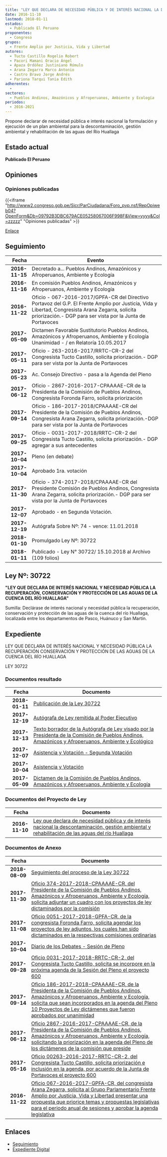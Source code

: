 ```yaml
---
title: "LEY QUE DECLARA DE NECESIDAD PÚBLICA Y DE INTERÉS NACIONAL LA DESCONTAMINACIÓN, GESTIÓN AMBIENTAL Y REHABILITACIÓN DE LAS AGUAS DEL RIO HUALLLAGA"
date: 2016-11-10
lastmod: 2018-01-11
estados: 
  - Publicado El Peruano
proponentes: 
  - Congreso
grupos: 
  - Frente Amplio por Justicia, Vida y Libertad
autores: 
  - Tucto Castillo Rogelio Robert
  - Pacori Mamani Oracio Ángel
  - Apaza Ordóñez Justiniano Rómulo
  - Arana Zegarra Marco Antonio
  - Castro Bravo Jorge Andrés
  - Pariona Tarqui Tania Edith
adherentes: 
  - 
sectores: 
  - Pueblos Andinos, Amazónicos y Afroperuanos, Ambiente y Ecología
periodos: 
  - 2016-2021
---
```


Propone declarar de necesidad pública e interés nacional la formulación y ejecución de un plan ambiental para la descontaminación, gestión ambiental y rehabilitación de las aguas del Río Huallaga


## Estado actual

**Publicado El Peruano**

## Opiniones

### Opiniones publicadas

{{<iframe "http://www2.congreso.gob.pe/Sicr/ParCiudadana/Foro_pvp.nsf/RepOpiweb04?OpenForm&Db=09792B3DBC679ACE05258067006F998F&View=yyyy&Col=zzzzz" "Opiniones publicadas" >}}

[Enlace](http://www2.congreso.gob.pe/Sicr/ParCiudadana/Foro_pvp.nsf/RepOpiweb04?OpenForm&Db=09792B3DBC679ACE05258067006F998F&View=yyyy&Col=zzzzz)

## Seguimiento

| Fecha | Evento |
|------:|--------|
| **2016-11-15** | Decretado a... Pueblos Andinos, Amazónicos y Afroperuanos, Ambiente y Ecología|
| **2016-11-16** | En comisión Pueblos Andinos, Amazónicos y Afroperuanos, Ambiente y Ecología|
| **2016-11-22** | Oficio - 067-2016-2017/GPFA-CR del Directivo Portavoz del G.P. El Frente Amplio por Justicia, Vida y Libertad, Congresista Arana Zegarra, solicita priorización.- DGP para ser vista por la Junta de Portavoces|
| **2017-05-09** | Dictamen Favorable Sustitutorio Pueblos Andinos, Amazónicos y Afroperuanos, Ambiente y Ecología Unanimidad - / en Relatoría 10.05.2017|
| **2017-05-11** | Oficio - 263-2016-2017/RRTC-CR-2 del Congresista Tucto Castillo, solicita priorización.- DGP para ser vista por la Junta de Portavoces|
| **2017-05-23** | Ac. Consejo Directivo - pasa a la Agenda del Pleno|
| **2017-06-12** | Oficio - 2867-2016-2017-CPAAAAE-CR de la Presidenta de la Comisión de Pueblos Andinos, Congresista Foronda Farro, solicita priorización|
| **2017-09-14** | Oficio - 186-2017-2018/CPAAAAE-CR del Presidente de la Comisión de Pueblos Andinos, Congresista Arana Zegarra, solicita priorización.-DGP para ser vista por la Junta de Portavoces|
| **2017-09-25** | Oficio - 0031-2017-2018/RRTC-CR-2 del Congresista Tucto Castillo, solicita priorización.- DGP agregar a sus antecedentes|
| **2017-10-04** | Pleno (en debate)|
| **2017-10-04** | Aprobado 1ra. votación|
| **2017-11-30** | Oficio - 374-2017-2018/CPAAAAE-CR del Presidente Comisión de Pueblos Andinos, Congresista Arana Zegarra, solicita priorización.- DGP para ser vista por la Junta de Portavoces|
| **2017-12-07** | Aprobado - en Segunda Votación.|
| **2017-12-19** | Autógrafa Sobre Nº: 74 - vence: 11.01.2018|
| **2018-01-10** | Promulgado Ley Nº: 30722|
| **2018-01-11** | Publicado - Ley N° 30722/ 15.10.2018 al Archivo (109 folios)|

## Ley Nº: 30722

**"LEY QUE DECLARA DE INTERÉS NACIONAL Y NECESIDAD PÚBLICA LA RECUPERACIÓN, CONSERVACIÓN Y PROTECCIÓN DE LAS AGUAS DE LA CUENCA DEL RÍO HUALLAGA"**

Sumilla: Declárase de interés nacional y necesidad pública la recuperación, conservación y protección de las aguas de la cuenca del río Huallaga, localizada entre los departamentos de Pasco, Huánuco y San Martín.


## Expediente

LEY QUE DECLARA DE INTERÉS NACIONAL Y NECESIDAD PÚBLICA LA RECUPERACIÓN CONSERVACIÓN Y PROTECCIÓN DE LAS AGUAS DE LA CUENCA DEL RÍO HUALLAGA

LEY 30722


### Documentos resultado

| Fecha | Documento |
|------:|--------|
| **2018-01-11** | [Publicación de la Ley 30722](http://www.leyes.congreso.gob.pe/Documentos/2016_2021/ADLP/Normas_Legales/30722.LEY.pdf) |
| **2017-12-19** | [Autógrafa de Ley remitida al Poder Ejecutivo](http://www.leyes.congreso.gob.pe/Documentos/2016_2021/ADLP/Texto_Aprobado/AU0060020171219.pdf) |
| **2017-12-13** | [Texto borrador de la Autógrafa de Ley visado por la Presidenta de la Comisión de Pueblos Andinos, Amazónicos y Afroperuanos, Ambiente y Ecológico](http://www.leyes.congreso.gob.pe/Documentos/2016_2021/Texto_Borrador_de_Autografa/BAU0060020171213.pdf) |
| **2017-12-07** | [Asistencia y Votación - Segunda Votación](http://www.leyes.congreso.gob.pe/Documentos/2016_2021/Asistencia_y_Votacion/Proyectos_de_Ley/AVS0060020171207..pdf) |
| **2017-10-04** | [Asistencia y Votación](http://www.leyes.congreso.gob.pe/Documentos/2016_2021/Asistencia_y_Votacion/Proyectos_de_Ley/AV0060020171004..pdf) |
| **2017-05-09** | [Dictamen de la Comisión de Pueblos Andinos, Amazónicos y Afroperuanos, Ambiente y Ecología](http://www.leyes.congreso.gob.pe/Documentos/2016_2021/Dictamenes/Proyectos_de_Ley/00600DC19MAY20170509..pdf) |

### Documentos del Proyecto de Ley

| Fecha | Documento |
|------:|--------|
| **2016-11-10** | [Ley que declara de necesidad pública y de interés nacional la descontaminación, gestión ambiental y rehabilitación de las aguas del río Huallaga](http://www.leyes.congreso.gob.pe/Documentos/2016_2021/Proyectos_de_Ley_y_de_Resoluciones_Legislativas/PL0060020161110.pdf) |

### Documentos de Anexo

| Fecha | Documento |
|------:|--------|
| **2018-08-09** | [Seguimiento del proceso de la Ley 30722](http://www.leyes.congreso.gob.pe/Documentos/2016_2021/Seguimiento_de_Proyectos_de_Ley/00600PL20180809.pdf) |
| **2017-11-30** | [Oficio 374-2017-2018-CPAAAAE-CR, del Presidente de la Comisión de Pueblos Andinos, Amazónicos y Afroperuanos, Ambiente y Ecología, solicita adjuntar un cuadro con los proyectos de ley dictaminados por la comisión](http://www.leyes.congreso.gob.pe/Documentos/2016_2021/Oficios/Congresistas/OFICIO-374-2017-2018-CPAAAAE-CR.PDF) |
| **2017-11-08** | [Oficio 0051-2017-2018-GPFA-CR, de la congresista Foronda Farro, solicita agendar los proyectos de ley adjuntos, los cuales han sido dictaminados en la respectivas comisiones ordinarias](http://www.leyes.congreso.gob.pe/Documentos/2016_2021/Oficios/Grupos_Parlamentarios/OFICIO-0051-2017-2018-GPFA-CR.pdf) |
| **2017-10-04** | [Diario de los Debates - Sesión de Pleno](http://www.leyes.congreso.gob.pe/Documentos/2016_2021/ADLP/Diario_Debates/30722-TDD.pdf) |
| **2017-09-28** | [Oficio 0031-2017-2018-RRTC-CR-2, del Congresista Tucto Castillo, solicita se incorpore en la próxima agenda de la Sesión del Pleno el proyecto 600](http://www.leyes.congreso.gob.pe/Documentos/2016_2021/Oficios/Congresistas/OFICIO-0031-2017-2018-RRTC-CR-2.pdf) |
| **2017-09-14** | [Oficio 186-2017-2018-CPAAAAE-CR, de la Presidenta de la Comisión de Pueblos Andinos, Amazónicos y Afroperuanos, Ambiente y Ecología, solicita que sean incorporados en la agenda del Pleno 10 Proyectos de Ley dictámenes que fueron aprobados por unanimidad](http://www.leyes.congreso.gob.pe/Documentos/2016_2021/Oficios/Comisiones_Ordinarias/OFICIO-186-2017-2018-CPAAAAE-CR.PDF) |
| **2017-06-12** | [Oficio 2867-2016-2017-CPAAAAE-CR, de la Presidenta de la Comisión de Pueblos Andinos, Amazónicos y Afroperuanos, Ambiente y Ecología, solicitando la priorización en la agenda del Pleno de los dictámenes de la comisión que preside](http://www.leyes.congreso.gob.pe/Documentos/2016_2021/Oficios/Comisiones_Ordinarias/OFICIO-2867-2016-2017-CPAAAAE-CR.pdf) |
| **2017-05-16** | [Oficio 00263-2016-2017-RRTC-CR-2, del Congresista Tucto Castillo, solicita priorización e inclusión en la agenda, por acuerdo de la Junta de Portavoces el proyecto 600](http://www.leyes.congreso.gob.pe/Documentos/2016_2021/Oficios/Congresistas/OFICIO-00263-2016-2017-RRTC-CR-2.pdf) |
| **2016-11-22** | [Oficio 067-2016-2017-GPFA-CR, del congresista Arana Zegarra, solicita al Grupo Parlamentario Frente Amplio por Justicia, Vida y Libertad presentar una propuesta que priorice temas y propuestas legislativas para el periodo anual de sesiones y aprobar la agenda legislativa](http://www.leyes.congreso.gob.pe/Documentos/2016_2021/Oficios/Grupos_Parlamentarios/OFICIO-067-2016-2017-GPFA-CR.pdf) |

## Enlaces 

- [Seguimiento](http://www2.congreso.gob.pe/Sicr/TraDocEstProc/CLProLey2016.nsf/f7fff46988ca05b1052578e100829cc7/c4bd2473be0fae0705258067007ac425?OpenDocument)
- [Expediente Digital](http://www2.congreso.gob.pehttp://www2.congreso.gob.pe/Sicr/TraDocEstProc/CLProLey2016.nsf/f7fff46988ca05b1052578e100829cc7/c4bd2473be0fae0705258067007ac425?OpenDocument&Click=05257FB7005EB655.eb71d0cf91d8294e05256cdf006b5706/$Body/0.1C6C)
